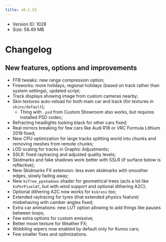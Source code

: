 ```yaml
---
title: v0.1.53
---
```


*   Version ID: 1028
*   Size: 58.49 MB

# Changelog

## New features, options and improvements

*   FFB tweaks: new range compression option;
*   Fireworks: more holidays, regional holidays (based on track rather than system settings), updated script;
*   Track displays showing image from custom cameras nearby;
*   Skin textures auto-reload for both main car and track (for textures in `skins/default`);
    *   Thing with `.psd` from Custom Showroom also works, but requires installed PSD codec;
*   Refracting headlights looking black for other cars fixed;
*   Real mirrors breaking for few cars like Audi R18 or VRC Formula Lithium 2019 fixed;
*   New CPU optimization for large tracks splitting world into chunks and removing meshes from remote chunks;
*   LOD scaling for tracks in Graphic Adjustments;
*   SSLR: fixed raytracing and adjusted quality levels;
*   Skidmarks and fake shadows work better with SSLR (if surface below is reflective);
*   New Skidmarks FX extension: less even skidmarks with smoother edges, slowly fading away;
*   New `ksTree_ppshadows` shader for geometrical trees (acts a lot like `ksPerPixelAT`, but with wind support and optional dithering A2C);
*   Optional dithering A2C now works for `ksGrass` too;
*   Extended raytracing for tyres (that extended physics feature) misbehaving with camber angles fixed;
*   Extra car animations: new LUT option allowing to add things like pauses between loops;
*   Few extra options for custom emissive;
*   Better moon texture for Weather FX;
*   Wobbling wipers now enabled by default only for Kunos cars;
*   Few smaller fixes and optimizations.
